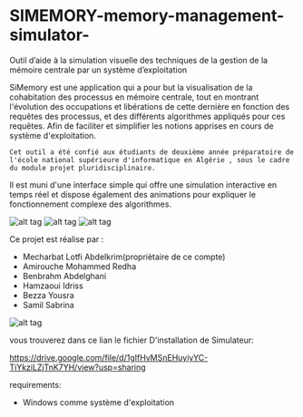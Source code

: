 # SIMEMORY-memory-management-simulator-
Outil d’aide à la simulation visuelle des techniques de la gestion de la mémoire centrale par un système d’exploitation

SiMemory est une application qui a pour but la visualisation de la cohabitation des processus en mémoire centrale, tout en montrant l'évolution des occupations et libérations de cette dernière en fonction des requêtes des processus, et des différents algorithmes appliqués pour ces requêtes. Afin de faciliter et simplifier les notions apprises en cours de système d'exploitation.                   
 
 	Cet outil a été confié aux étudiants de deuxième année préparatoire de l'école national supérieure d'informatique en Algérie , sous le cadre du module projet pluridisciplinaire.		
	
Il est muni d'une interface simple qui offre une simulation interactive en temps réel et dispose également des animations pour expliquer le fonctionnement complexe des algorithmes.



![alt tag](https://user-images.githubusercontent.com/40919923/91321095-2d66d700-e7b6-11ea-9865-a02119ebf6ba.PNG)
![alt tag](https://user-images.githubusercontent.com/40919923/91321208-4b343c00-e7b6-11ea-9642-acb042c78b98.PNG)
![alt tag](https://user-images.githubusercontent.com/40919923/91321220-4cfdff80-e7b6-11ea-8a4f-fcd9d3d2707b.PNG)


Ce projet est réalise par :
- Mecharbat Lotfi Abdelkrim(propriètaire de ce compte)
- Amirouche Mohammed Redha
- Benbrahm Abdelghani
- Hamzaoui Idriss
- Bezza Yousra
- Samil Sabrina


![alt tag](https://user-images.githubusercontent.com/40919923/91321598-b4b44a80-e7b6-11ea-9aad-e54f25186856.PNG)
 
 vous trouverez dans ce lian le fichier D'installation de Simulateur:
 
  https://drive.google.com/file/d/1gIfHvMSnEHuyiyYC-TiYkziLZjTnK7YH/view?usp=sharing
  
 requirements:
 - Windows comme système d'exploitation

